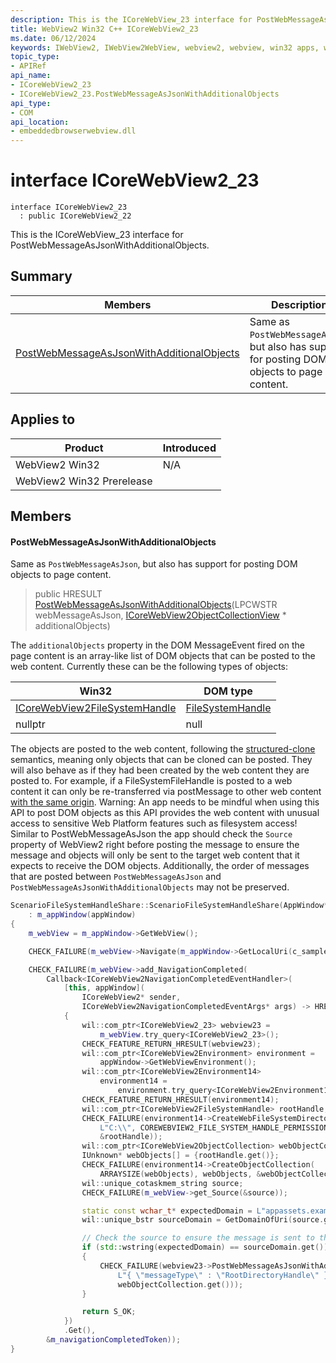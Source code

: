 ```yaml
---
description: This is the ICoreWebView_23 interface for PostWebMessageAsJsonWithAdditionalObjects.
title: WebView2 Win32 C++ ICoreWebView2_23
ms.date: 06/12/2024
keywords: IWebView2, IWebView2WebView, webview2, webview, win32 apps, win32, edge, ICoreWebView2, ICoreWebView2Controller, browser control, edge html, ICoreWebView2_23
topic_type: 
- APIRef
api_name:
- ICoreWebView2_23
- ICoreWebView2_23.PostWebMessageAsJsonWithAdditionalObjects
api_type:
- COM
api_location:
- embeddedbrowserwebview.dll
---
```


# interface ICoreWebView2_23

```
interface ICoreWebView2_23
  : public ICoreWebView2_22
```

This is the ICoreWebView_23 interface for PostWebMessageAsJsonWithAdditionalObjects.

## Summary

 Members                        | Descriptions
--------------------------------|---------------------------------------------
[PostWebMessageAsJsonWithAdditionalObjects](#postwebmessageasjsonwithadditionalobjects) | Same as `PostWebMessageAsJson`, but also has support for posting DOM objects to page content.

## Applies to

Product                         | Introduced
--------------------------------|---------------------------------------------
WebView2 Win32            |    N/A
WebView2 Win32 Prerelease |    

## Members

#### PostWebMessageAsJsonWithAdditionalObjects

Same as `PostWebMessageAsJson`, but also has support for posting DOM objects to page content.

> public HRESULT [PostWebMessageAsJsonWithAdditionalObjects](#postwebmessageasjsonwithadditionalobjects)(LPCWSTR webMessageAsJson, [ICoreWebView2ObjectCollectionView](icorewebview2objectcollectionview.md#icorewebview2objectcollectionview) * additionalObjects)

The `additionalObjects` property in the DOM MessageEvent fired on the page content is an array-like list of DOM objects that can be posted to the web content. Currently these can be the following types of objects:

Win32   |DOM type
--------- | ---------
[ICoreWebView2FileSystemHandle](icorewebview2filesystemhandle.md#icorewebview2filesystemhandle)|[FileSystemHandle](https://developer.mozilla.org/docs/Web/API/FileSystemHandle)
nullptr   |null

The objects are posted to the web content, following the [structured-clone](https://developer.mozilla.org/docs/Web/API/Web_Workers_API/Structured_clone_algorithm) semantics, meaning only objects that can be cloned can be posted. They will also behave as if they had been created by the web content they are posted to. For example, if a FileSystemFileHandle is posted to a web content it can only be re-transferred via postMessage to other web content [with the same origin](https://fs.spec.whatwg.org/#filesystemhandle). Warning: An app needs to be mindful when using this API to post DOM objects as this API provides the web content with unusual access to sensitive Web Platform features such as filesystem access! Similar to PostWebMessageAsJson the app should check the `Source` property of WebView2 right before posting the message to ensure the message and objects will only be sent to the target web content that it expects to receive the DOM objects. Additionally, the order of messages that are posted between `PostWebMessageAsJson` and `PostWebMessageAsJsonWithAdditionalObjects` may not be preserved. 
```cpp
ScenarioFileSystemHandleShare::ScenarioFileSystemHandleShare(AppWindow* appWindow)
    : m_appWindow(appWindow)
{
    m_webView = m_appWindow->GetWebView();

    CHECK_FAILURE(m_webView->Navigate(m_appWindow->GetLocalUri(c_samplePath).c_str()));

    CHECK_FAILURE(m_webView->add_NavigationCompleted(
        Callback<ICoreWebView2NavigationCompletedEventHandler>(
            [this, appWindow](
                ICoreWebView2* sender,
                ICoreWebView2NavigationCompletedEventArgs* args) -> HRESULT
            {
                wil::com_ptr<ICoreWebView2_23> webview23 =
                    m_webView.try_query<ICoreWebView2_23>();
                CHECK_FEATURE_RETURN_HRESULT(webview23);
                wil::com_ptr<ICoreWebView2Environment> environment =
                    appWindow->GetWebViewEnvironment();
                wil::com_ptr<ICoreWebView2Environment14>
                    environment14 =
                        environment.try_query<ICoreWebView2Environment14>();
                CHECK_FEATURE_RETURN_HRESULT(environment14);
                wil::com_ptr<ICoreWebView2FileSystemHandle> rootHandle;
                CHECK_FAILURE(environment14->CreateWebFileSystemDirectoryHandle(
                    L"C:\\", COREWEBVIEW2_FILE_SYSTEM_HANDLE_PERMISSION_READ_ONLY,
                    &rootHandle));
                wil::com_ptr<ICoreWebView2ObjectCollection> webObjectCollection;
                IUnknown* webObjects[] = {rootHandle.get()};
                CHECK_FAILURE(environment14->CreateObjectCollection(
                    ARRAYSIZE(webObjects), webObjects, &webObjectCollection));
                wil::unique_cotaskmem_string source;
                CHECK_FAILURE(m_webView->get_Source(&source));

                static const wchar_t* expectedDomain = L"appassets.example";
                wil::unique_bstr sourceDomain = GetDomainOfUri(source.get());

                // Check the source to ensure the message is sent to the correct target content.
                if (std::wstring(expectedDomain) == sourceDomain.get())
                {
                    CHECK_FAILURE(webview23->PostWebMessageAsJsonWithAdditionalObjects(
                        L"{ \"messageType\" : \"RootDirectoryHandle\" }",
                        webObjectCollection.get()));
                }

                return S_OK;
            })
            .Get(),
        &m_navigationCompletedToken));
}
```

